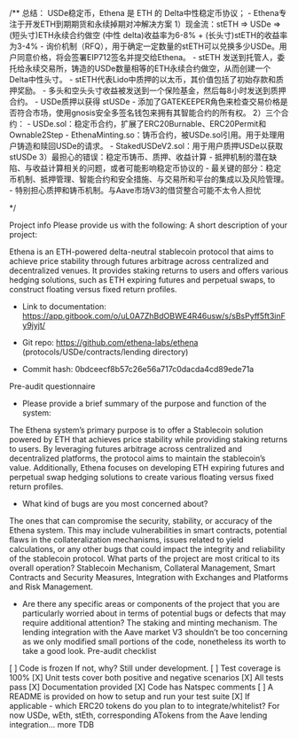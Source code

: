 /**
   总结： USDe稳定币，Ethena 是 ETH 的 Delta中性稳定币协议；
         - Ethena专注于开发ETH到期期货和永续掉期对冲解决方案
       1）现金流：stETH => USDe => (短头寸)ETH永续合约做空 (中性 delta)收益率为6-8% + (长头寸)stETH的收益率为3-4%
            - 询价机制（RFQ），用于确定一定数量的stETH可以兑换多少USDe。用户同意价格，将会签署EIP712签名并提交给Ethena。
            - stETH 发送到托管人，委托给永续交易所，铸造的USDe数量相等的ETH永续合约做空，从而创建一个Delta中性头寸。
               - stETH代表Lido中质押的以太币，其价值包括了初始存款和质押奖励。
            - 多头和空头头寸收益被发送到一个保险基金，然后每8小时发送到质押合约。
            - USDe质押以获得 stUSDe
            - 添加了GATEKEEPER角色来检查交易价格是否符合市场，使用gnosis安全多签名钱包来拥有其智能合约的所有权。
        2）三个合约：
            - USDe.sol：稳定币合约，扩展了ERC20Burnable、ERC20Permit和Ownable2Step
            - EthenaMinting.so：铸币合约，被USDe.sol引用。用于处理用户铸造和赎回USDe的请求。
            - StakedUSDeV2.sol：用于用户质押USDe以获取stUSDe
        3）最担心的错误：稳定币铸币、质押、收益计算
            - 抵押机制的潜在缺陷、与收益计算相关的问题，或者可能影响稳定币协议的
            - 最关键的部分：稳定币机制、抵押管理、智能合约和安全措施、与交易所和平台的集成以及风险管理。
            - 特别担心质押和铸币机制。与Aave市场V3的借贷整合可能不太令人担忧
            

 */

Project info
Please provide us with the following:
A short description of your project:

Ethena is an ETH-powered delta-neutral stablecoin protocol that aims to achieve price stability through futures arbitrage across centralized and decentralized venues. It provides staking returns to users and offers various hedging solutions, such as ETH expiring futures and perpetual swaps, to construct floating versus fixed return profiles.

- Link to documentation:
  https://app.gitbook.com/o/uL0A7ZhBdOBWE4R46usw/s/sBsPyff5ft3inFy9jyjt/

- Git repo:
  https://github.com/ethena-labs/ethena (protocols/USDe/contracts/lending directory)

- Commit hash:
  0bdceecf8b57c26e56a717c0dacda4cd89ede71a

Pre-audit questionnaire

- Please provide a brief summary of the purpose and function of the system:

The Ethena system’s primary purpose is to offer a Stablecoin solution powered by ETH that achieves price stability while providing staking returns to users. By leveraging futures arbitrage across centralized and decentralized platforms, the protocol aims to maintain the stablecoin’s value. Additionally, Ethena focuses on developing ETH expiring futures and perpetual swap hedging solutions to create various floating versus fixed return profiles.

- What kind of bugs are you most concerned about?

The ones that can compromise the security, stability, or accuracy of the Ethena system. This may include vulnerabilities in smart contracts, potential flaws in the collateralization mechanisms, issues related to yield calculations, or any other bugs that could impact the integrity and reliability of the stablecoin protocol.
What parts of the project are most critical to its overall operation?
Stablecoin Mechanism, Collateral Management, Smart Contracts and Security Measures, Integration with Exchanges and Platforms and Risk Management.

- Are there any specific areas or components of the project that you are particularly worried about in terms of potential bugs or defects that may require additional attention?
  The staking and minting mechanism. The lending integration with the Aave market V3 shouldn’t be too concerning as we only modified small portions of the code, nonetheless its worth to take a good look.
  Pre-audit checklist

[ ] Code is frozen
If not, why? Still under development.
[ ] Test coverage is 100%
[X] Unit tests cover both positive and negative scenarios
[X] All tests pass
[X] Documentation provided
[X] Code has Natspec comments
[ ] A README is provided on how to setup and run your test suite
[X] If applicable - which ERC20 tokens do you plan to to integrate/whitelist? For now USDe, wEth, stEth, corresponding ATokens from the Aave lending integration… more TDB
